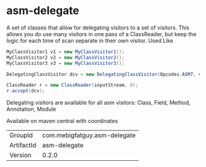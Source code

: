 # asm-delegate

A set of classes that allow for delegating visitors to a set of visitors. This allows you do use many visitors in one pass of a ClassReader, but keep the logic for each time of scan separate in their own visitor. Used Like

```java
MyClassVisitor1 v1 = new MyClassVisitor1();
MyClassVisitor2 v2 = new MyClassVisitor2();
MyClassVisitor3 v3 = new MyClassVisitor3();

DelegatingClassVisitor dcv = new DelegatingClassVisitor(Opcodes.ASM7, v1, v2, v3);

ClassReader r = new ClassReader(inputStream, 0);
r.accept(dcv);
```
Delegating visitors are available for all asm visitors: Class, Field, Method, Annotation, Module

Available on maven central with coordinates

|            |                              |
|------------|------------------------------|
| GroupId    | com.mebigfatguy.asm-delegate |
| ArtifactId | asm-delegate                 |
| Version    | 0.2.0                        |


